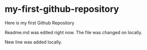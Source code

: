 # my-first-github-repository
Here is my first Github Repository

Readme.md was edited right now. The file was changed on locally.

New line was added locally.
